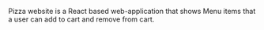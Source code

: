 Pizza website is a React based web-application that shows Menu items that a user can add to cart and remove from cart.
